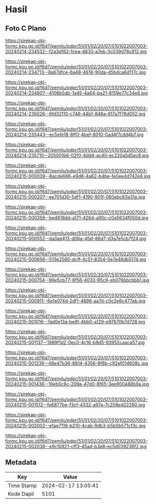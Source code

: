 # Hasil

## Foto C Plano

https://sirekap-obj-formc.kpu.go.id/f6d7/pemilu/pdpr/51/01/02/20/07/5101022007003-20240214-234532--f2a3d162-fcea-4833-a7eb-3c039d78c812.jpg

https://sirekap-obj-formc.kpu.go.id/f6d7/pemilu/pdpr/51/01/02/20/07/5101022007003-20240214-234713--8a67dfce-6a48-4616-90da-d5bdca6d117c.jpg

https://sirekap-obj-formc.kpu.go.id/f6d7/pemilu/pdpr/51/01/02/20/07/5101022007003-20240214-234807--4108b5db-1a45-4a64-ba21-8159e77c34e8.jpg

https://sirekap-obj-formc.kpu.go.id/f6d7/pemilu/pdpr/51/01/02/20/07/5101022007003-20240214-235026--6fd32110-c746-44b1-846a-917a7f78d052.jpg

https://sirekap-obj-formc.kpu.go.id/f6d7/pemilu/pdpr/51/01/02/20/07/5101022007003-20240214-235443--ec5efe18-8ff0-4bef-8010-0ad4f7cdd4b7.jpg

https://sirekap-obj-formc.kpu.go.id/f6d7/pemilu/pdpr/51/01/02/20/07/5101022007003-20240214-235710--205001b6-02f0-4dd4-ac40-ec220a5d5ec8.jpg

https://sirekap-obj-formc.kpu.go.id/f6d7/pemilu/pdpr/51/01/02/20/07/5101022007003-20240215-000039--8acde686-e9d6-4a62-b4be-fe0ee4d742e8.jpg

https://sirekap-obj-formc.kpu.go.id/f6d7/pemilu/pdpr/51/01/02/20/07/5101022007003-20240215-000207--ee701d30-5df1-4190-901f-060ebc83a31a.jpg

https://sirekap-obj-formc.kpu.go.id/f6d7/pemilu/pdpr/51/01/02/20/07/5101022007003-20240215-000359--be4818dd-a171-4264-a90c-c0a5634f050d.jpg

https://sirekap-obj-formc.kpu.go.id/f6d7/pemilu/pdpr/51/01/02/20/07/5101022007003-20240215-000552--da0ae413-d06a-4faf-86d7-d3a7e5cb7f24.jpg

https://sirekap-obj-formc.kpu.go.id/f6d7/pemilu/pdpr/51/01/02/20/07/5101022007003-20240215-000656--513e2580-dcff-4c51-8354-0e7e46db5174.jpg

https://sirekap-obj-formc.kpu.go.id/f6d7/pemilu/pdpr/51/01/02/20/07/5101022007003-20240215-000754--99e5cb77-8f56-4033-95c9-eb076bbcbbb1.jpg

https://sirekap-obj-formc.kpu.go.id/f6d7/pemilu/pdpr/51/01/02/20/07/5101022007003-20240215-000911--6e1e074d-2df1-4896-aa7d-c0c2e6c477ab.jpg

https://sirekap-obj-formc.kpu.go.id/f6d7/pemilu/pdpr/51/01/02/20/07/5101022007003-20240215-001016--7ad0e13a-be8f-4bb0-a129-e97670b7d728.jpg

https://sirekap-obj-formc.kpu.go.id/f6d7/pemilu/pdpr/51/01/02/20/07/5101022007003-20240215-001137--1989f1d2-0ec0-4c16-b9d5-93952caaca57.jpg

https://sirekap-obj-formc.kpu.go.id/f6d7/pemilu/pdpr/51/01/02/20/07/5101022007003-20240215-001239--48e47b36-8814-4356-8f8b-c92ef014608c.jpg

https://sirekap-obj-formc.kpu.go.id/f6d7/pemilu/pdpr/51/01/02/20/07/5101022007003-20240215-001436--19eb0c8c-209a-47d0-8f65-3ee900488b9a.jpg

https://sirekap-obj-formc.kpu.go.id/f6d7/pemilu/pdpr/51/01/02/20/07/5101022007003-20240215-001512--fe6877be-f3cf-4332-a97a-7c208ed22260.jpg

https://sirekap-obj-formc.kpu.go.id/f6d7/pemilu/pdpr/51/01/02/20/07/5101022007003-20240215-002002--e1ae7119-b210-4cab-9db3-b5b0b571cf3c.jpg

https://sirekap-obj-formc.kpu.go.id/f6d7/pemilu/pdpr/51/01/02/20/07/5101022007003-20240215-002036--e9c10921-cff3-45ad-b3e8-ec5d039236f2.jpg


## Metadata

| Key        | Value               |
| ---------- | ------------------- |
| Time Stamp | 2024-02-17 13:05:41 |
| Kode Dapil | 5101                |



